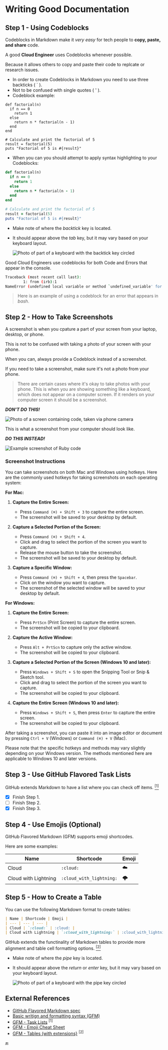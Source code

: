 # Writing Good Documentation

## Step 1 - Using Codeblocks

Codeblocks in Markdown make it _very easy_ for tech people to **copy, paste, and share** code.

A good **Cloud Engineer** uses Codeblocks whenever possible.

Because it allows others to copy and paste their code to replcate or research issues.

* In order to create Codeblocks in Markdown you need to use three backticks ( ` ).
* Not to be confused with single quotes ( ' ).
* Codeblock example:

```
def factorial(n)
  if n == 0
    return 1
  else
    return n * factorial(n - 1)
  end
end

# Calculate and print the factorial of 5
result = factorial(5)
puts "Factorial of 5 is #{result}"
```

* When you can you should attempt to apply syntax highlighting to your Codeblocks:

```ruby
def factorial(n)
  if n == 0
    return 1
  else
    return n * factorial(n - 1)
  end
end

# Calculate and print the factorial of 5
result = factorial(5)
puts "Factorial of 5 is #{result}"
```

- Make note of where the _backtick_ key is located.
- It should appear above the _tab_ key, but it may vary based on your keyboard layout.

  ![Photo of part of a keyboard with the backtick key circled](assets/backtick-key.jpg)

Good Cloud Engineers use codeblocks for both Code and Errors that appear in the console.

```bash
Traceback (most recent call last):
        1: from (irb):1
NameError (undefined local variable or method `undefined_variable' for main:Object)
```

> Here is an example of using a codeblock for an error that appears in _bash_.

## Step 2 - How to Take Screenshots

A screenshot is when you cpature a part of your screen from your laptop, desktop, or phone.

This is not to be confused with taking a photo of your screen with your phone.

When you can, always provide a Codeblock instead of a screenshot.

If you need to take a screenshot, make sure it's not a photo from your phone.

> There are certain cases where it's okay to take photos with your phone. This is when you are showing something like a keyboard, which does not appear on a computer screen. If it renders on your computer screen it should be a screenshot.

***DON'T DO THIS!***

![Photo of a screen containing code, taken via phone camera](assets/photo-of-code.jpg)

This is what a screenshot from your computer should look like.

***DO THIS INSTEAD!***

![Example screenshot of Ruby code](assets/code-screenshot.png)

### Screenshot Instructions

You can take screenshots on both Mac and Windows using hotkeys. Here are the commonly used hotkeys for taking screenshots on each operating system:

**For Mac:**

1. **Capture the Entire Screen:**
   - Press `Command (⌘) + Shift + 3` to capture the entire screen.
   - The screenshot will be saved to your desktop by default.

2. **Capture a Selected Portion of the Screen:**
   - Press `Command (⌘) + Shift + 4`.
   - Click and drag to select the portion of the screen you want to capture.
   - Release the mouse button to take the screenshot.
   - The screenshot will be saved to your desktop by default.

3. **Capture a Specific Window:**
   - Press `Command (⌘) + Shift + 4`, then press the `Spacebar`.
   - Click on the window you want to capture.
   - The screenshot of the selected window will be saved to your desktop by default.

**For Windows:**

1. **Capture the Entire Screen:**
   - Press `PrtScn` (Print Screen) to capture the entire screen.
   - The screenshot will be copied to your clipboard.

2. **Capture the Active Window:**
   - Press `Alt + PrtScn` to capture only the active window.
   - The screenshot will be copied to your clipboard.

3. **Capture a Selected Portion of the Screen (Windows 10 and later):**
   - Press `Windows + Shift + S` to open the Snipping Tool or Snip & Sketch tool.
   - Click and drag to select the portion of the screen you want to capture.
   - The screenshot will be copied to your clipboard.

4. **Capture the Entire Screen (Windows 10 and later):**
   - Press `Windows + Shift + S`, then press `Enter` to capture the entire screen.
   - The screenshot will be copied to your clipboard.

After taking a screenshot, you can paste it into an image editor or document by pressing `Ctrl + V` (Windows) or `Command (⌘) + V` (Mac).

Please note that the specific hotkeys and methods may vary slightly depending on your Windows version. The methods mentioned here are applicable to Windows 10 and later versions.

## Step 3 - Use GitHub Flavored Task Lists

GitHub extends Markdown to have a list where you can check off items. [<sup>[1]</sup>](#external-references)

* [x] Finish Step 1.
* [ ] Finish Step 2.
* [X] Finish Step 3.

## Step 4 - Use Emojis (Optional)

GitHub Flavored Markdown (GFM) supports emoji shortcodes.

Here are some examples:

| Name | Shortcode | Emoji |
| --- | --- | --- |
| Cloud | `:cloud:` | :cloud: |
| Cloud with Lightning | `:cloud_with_lightning:` | :cloud_with_lightning: |

## Step 5 - How to Create a Table

You can use the following Markdown format to create tables:

```markdown
| Name | Shortcode | Emoji |
| --- | --- | --- |
| Cloud | `:cloud:` | :cloud: |
| Cloud with Lightning | `:cloud_with_lightning:` | :cloud_with_lightning: |
```

GitHub extends the functinality of Markdown tables to provide more alignment and table cell formatting options. [<sup>[2]</sup>](#external-references)

* Make note of where the _pipe_ key is located.
* It should appear above the _return_ or _enter_ key, but it may vary based on your keyboard layout.

  ![Photo of part of a keyboard with the pipe key circled](assets/pipe-key.jpg)

## External References

* [GitHub Flavored Markdown spec](https://github.github.com/gfm)
* [Basic writign and formatting syntax (GFM)](https://docs.github.com/en/get-started/writing-on-github/getting-started-with-writing-and-formatting-on-github/basic-writing-and-formatting-syntax)
* [GFM - Task Lists](https://docs.github.com/en/get-started/writing-on-github/getting-started-with-writing-and-formatting-on-github/basic-writing-and-formatting-syntax#task-lists) <sup>[1]</sup>
* [GFM - Emoji Cheat Sheet](https://github.com/ikatyang/emoji-cheat-sheet)
* [GFM - Tables (with extensions}](https://github.github.com/gfm/#tables-extension-) <sup>[2]</sup>

:end:
